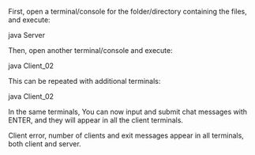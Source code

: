 First, open a terminal/console for the folder/directory containing the files, and execute:

java Server

Then, open another terminal/console and execute:

java Client_02

This can be repeated with additional terminals:

java Client_02

In the same terminals, You can now input and submit chat messages with ENTER, and they will appear in all the client terminals.

Client error, number of clients and exit messages appear in all terminals, both client and server.